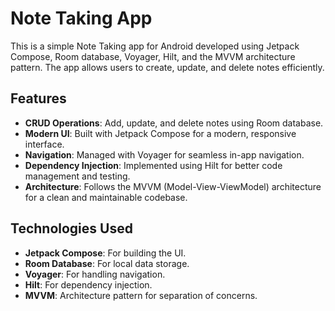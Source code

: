 # Note Taking App

This is a simple Note Taking app for Android developed using Jetpack Compose, Room database, Voyager, Hilt, and the MVVM architecture pattern. The app allows users to create, update, and delete notes efficiently.

## Features
- **CRUD Operations**: Add, update, and delete notes using Room database.
- **Modern UI**: Built with Jetpack Compose for a modern, responsive interface.
- **Navigation**: Managed with Voyager for seamless in-app navigation.
- **Dependency Injection**: Implemented using Hilt for better code management and testing.
- **Architecture**: Follows the MVVM (Model-View-ViewModel) architecture for a clean and maintainable codebase.

## Technologies Used
- **Jetpack Compose**: For building the UI.
- **Room Database**: For local data storage.
- **Voyager**: For handling navigation.
- **Hilt**: For dependency injection.
- **MVVM**: Architecture pattern for separation of concerns.



